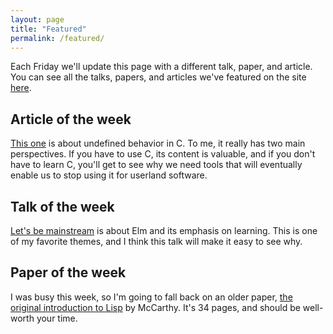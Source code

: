 ```yaml
---
layout: page
title: "Featured"
permalink: /featured/
---
```


Each Friday we'll update this page with a different talk, paper, and article. You can see all the talks, papers, and articles we've featured on the site [here](/archive/).

## Article of the week
[This one](http://blog.llvm.org/2011/05/what-every-c-programmer-should-know.html) is about undefined behavior in C. To me, it really has two main perspectives. If you have to use C, its content is valuable, and if you don't have to learn C, you'll get to see why we need tools that will eventually enable us to stop using it for userland software.

## Talk of the week
[Let's be mainstream](https://www.youtube.com/watch?v=oYk8CKH7OhE) is about Elm and its emphasis on learning. This is one of my favorite themes, and I think this talk will make it easy to see why.

## Paper of the week
I was busy this week, so I'm going to fall back on an older paper, [the original introduction to Lisp](http://www-formal.stanford.edu/jmc/recursive.pdf) by McCarthy. It's 34 pages, and should be well-worth your time.
